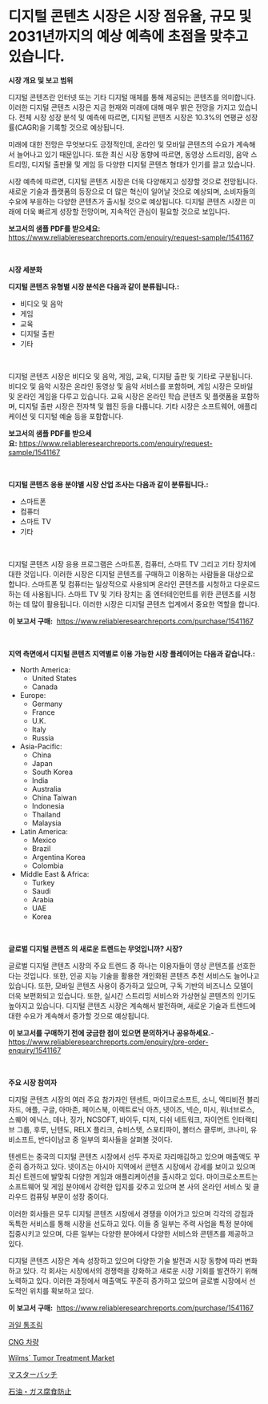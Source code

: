 <p><h1>디지털 콘텐츠 시장은 시장 점유율, 규모 및 2031년까지의 예상 예측에 초점을 맞추고 있습니다.</h1></p><p><strong>시장 개요 및 보고 범위</strong></p>
<p><p>디지털 콘텐츠란 인터넷 또는 기타 디지털 매체를 통해 제공되는 콘텐츠를 의미합니다. 이러한 디지털 콘텐츠 시장은 지금 현재와 미래에 대해 매우 밝은 전망을 가지고 있습니다. 전체 시장 성장 분석 및 예측에 따르면, 디지털 콘텐츠 시장은 10.3%의 연평균 성장률(CAGR)을 기록할 것으로 예상됩니다.</p><p>미래에 대한 전망은 무엇보다도 긍정적인데, 온라인 및 모바일 콘텐츠의 수요가 계속해서 늘어나고 있기 때문입니다. 또한 최신 시장 동향에 따르면, 동영상 스트리밍, 음악 스트리밍, 디지털 출판물 및 게임 등 다양한 디지털 콘텐츠 형태가 인기를 끌고 있습니다.</p><p>시장 예측에 따르면, 디지털 콘텐츠 시장은 더욱 다양해지고 성장할 것으로 전망됩니다. 새로운 기술과 플랫폼의 등장으로 더 많은 혁신이 일어날 것으로 예상되며, 소비자들의 수요에 부응하는 다양한 콘텐츠가 출시될 것으로 예상됩니다. 디지털 콘텐츠 시장은 미래에 더욱 빠르게 성장할 전망이며, 지속적인 관심이 필요할 것으로 보입니다.</p></p>
<p><strong>보고서의 샘플 PDF를 받으세요:</strong> <a href="https://www.reliableresearchreports.com/enquiry/request-sample/1541167">https://www.reliableresearchreports.com/enquiry/request-sample/1541167</a></p>
<p>&nbsp;</p>
<p><strong>시장 세분화</strong></p>
<p><strong>디지털 콘텐츠 유형별 시장 분석은 다음과 같이 분류됩니다.:</strong></p>
<p><ul><li>비디오 및 음악</li><li>게임</li><li>교육</li><li>디지털 출판</li><li>기타</li></ul></p>
<p>&nbsp;</p>
<p><p>디지털 콘텐츠 시장은 비디오 및 음악, 게임, 교육, 디지턈 출판 및 기타로 구분됩니다. 비디오 및 음악 시장은 온라인 동영상 및 음악 서비스를 포함하며, 게임 시장은 모바일 및 온라인 게임을 다루고 있습니다. 교육 시장은 온라인 학습 콘텐츠 및 플랫폼을 포함하며, 디지털 출판 시장은 전자책 및 웹진 등을 다룹니다. 기타 시장은 소프트웨어, 애플리케이션 및 디지털 예술 등을 포함합니다.</p></p>
<p><strong>보고서의 샘플 PDF를 받으세요:</strong>&nbsp;<a href="https://www.reliableresearchreports.com/enquiry/request-sample/1541167">https://www.reliableresearchreports.com/enquiry/request-sample/1541167</a></p>
<p>&nbsp;</p>
<p><strong> 디지털 콘텐츠 응용 분야별 시장 산업 조사는 다음과 같이 분류됩니다.:</strong></p>
<p><ul><li>스마트폰</li><li>컴퓨터</li><li>스마트 TV</li><li>기타</li></ul></p>
<p>&nbsp;</p>
<p><p>디지털 콘텐츠 시장 응용 프로그램은 스마트폰, 컴퓨터, 스마트 TV 그리고 기타 장치에 대한 것입니다. 이러한 시장은 디지털 콘텐츠를 구매하고 이용하는 사람들을 대상으로 합니다. 스마트폰 및 컴퓨터는 일상적으로 사용되며 온라인 콘텐츠를 시청하고 다운로드하는 데 사용됩니다. 스마트 TV 및 기타 장치는 홈 엔터테인먼트를 위한 콘텐츠를 시청하는 데 많이 활용됩니다. 이러한 시장은 디지털 콘텐츠 업계에서 중요한 역할을 합니다.</p></p>
<p><strong>이 보고서 구매:</strong>&nbsp; <a href="https://www.reliableresearchreports.com/purchase/1541167">https://www.reliableresearchreports.com/purchase/1541167</a></p>
<p>&nbsp;</p>
<p><strong>지역 측면에서 디지털 콘텐츠 지역별로 이용 가능한 시장 플레이어는 다음과 같습니다.:</strong></p>
<p><ul>
    <li>
        North America:
        <ul>
            <li>United States</li>
            <li>Canada</li>
        </ul>
    </li>
    <li>
        Europe:
        <ul>
            <li>Germany</li>
            <li>France</li>
            <li>U.K.</li>
            <li>Italy</li>
            <li>Russia</li>
        </ul>
    </li>
    <li>
        Asia-Pacific:
        <ul>
            <li>China</li>
            <li>Japan</li>
            <li>South Korea</li>
            <li>India</li>
            <li>Australia</li>
            <li>China Taiwan</li>
            <li>Indonesia</li>
            <li>Thailand</li>
            <li>Malaysia</li>
        </ul>
    </li>
    <li>
        Latin America:
        <ul>
            <li>Mexico</li>
            <li>Brazil</li>
            <li>Argentina Korea</li>
            <li>Colombia</li>
        </ul>
    </li>
    <li>
        Middle East & Africa:
        <ul>
            <li>Turkey</li>
            <li>Saudi</li>
            <li>Arabia</li>
            <li>UAE</li>
            <li>Korea</li>
        </ul>
    </li>
    </ul></p>
<p>&nbsp;</p>
<p><strong>글로벌 디지털 콘텐츠 의 새로운 트렌드는 무엇입니까? 시장?</strong></p>
<p><p>글로벌 디지털 콘텐츠 시장의 주요 트렌드 중 하나는 이용자들이 영상 콘텐츠를 선호한다는 것입니다. 또한, 인공 지능 기술을 활용한 개인화된 콘텐츠 추천 서비스도 늘어나고 있습니다. 또한, 모바일 콘텐츠 사용이 증가하고 있으며, 구독 기반의 비즈니스 모델이 더욱 보편화되고 있습니다. 또한, 실시간 스트리밍 서비스와 가상현실 콘텐츠의 인기도 높아지고 있습니다. 디지털 콘텐츠 시장은 계속해서 발전하며, 새로운 기술과 트렌드에 대한 수요가 계속해서 증가할 것으로 예상됩니다.</p></p>
<p><strong>이 보고서를 구매하기 전에 궁금한 점이 있으면 문의하거나 공유하세요.</strong>- <a href="https://www.reliableresearchreports.com/enquiry/pre-order-enquiry/1541167">https://www.reliableresearchreports.com/enquiry/pre-order-enquiry/1541167</a></p>
<p>&nbsp;</p>
<p><strong>주요 시장 참여자</strong></p>
<p><p>디지털 콘텐츠 시장의 여러 주요 참가자인 텐센트, 마이크로소프트, 소니, 엑티비전 블리자드, 애플, 구글, 아마존, 페이스북, 이렉트로닉 아츠, 넷이즈, 넥슨, 미시, 워너브로스, 스퀘어 에닉스, 데나, 징가, NCSOFT, 바이두, 디저, 디쉬 네트워크, 자이언트 인터랙티브 그룹, 후루, 닌텐도, RELX 플리크, 슈비스텟, 스포티파이, 볼터스 클루버, 코나미, 유비소프트, 반다이남코 중 일부의 회사들을 살펴볼 것이다.</p><p>텐센트는 중국의 디지털 콘텐츠 시장에서 선두 주자로 자리매김하고 있으며 매출액도 꾸준히 증가하고 있다. 넷이즈는 아시아 지역에서 콘텐츠 시장에서 강세를 보이고 있으며 최신 트렌드에 발맞춰 다양한 게임과 애플리케이션을 출시하고 있다. 마이크로소프트는 소프트웨어 및 게임 분야에서 강력한 입지를 갖추고 있으며 본 사의 온라인 서비스 및 클라우드 컴퓨팅 부문이 성장 중이다.</p><p>이러한 회사들은 모두 디지털 콘텐츠 시장에서 경쟁을 이어가고 있으며 각각의 강점과 독특한 서비스를 통해 시장을 선도하고 있다. 이들 중 일부는 주력 사업을 특정 분야에 집중시키고 있으며, 다른 일부는 다양한 분야에서 다양한 서비스와 콘텐츠를 제공하고 있다.</p><p>디지털 콘텐츠 시장은 계속 성장하고 있으며 다양한 기술 발전과 시장 동향에 따라 변화하고 있다. 각 회사는 시장에서의 경쟁력을 강화하고 새로운 시장 기회를 발견하기 위해 노력하고 있다. 이러한 과정에서 매출액도 꾸준히 증가하고 있으며 글로벌 시장에서 선도적인 위치를 확보하고 있다.</p></p>
<p><strong>이 보고서 구매:</strong>&nbsp;&nbsp;<a href="https://www.reliableresearchreports.com/purchase/1541167">https://www.reliableresearchreports.com/purchase/1541167</a></p>
<p><p><a href="https://github.com/akzkkws047661437/Market-Research-Report-List-1/blob/main/5458323189000.md">과일 통조림</a></p><p><a href="https://github.com/vsckjg50460/Market-Research-Report-List-1/blob/main/9036075189001.md">CNG 차량</a></p><p><a href="https://issuu.com/reportprime-2/docs/wilms-tumor-treatment-market-size-2_ed330c57ed0cfc">Wilms` Tumor Treatment Market</a></p><p><a href="https://github.com/lrlmopnhwd79300/Market-Research-Report-List-1/blob/main/3032093189096.md">マスターバッチ</a></p><p><a href="https://github.com/wkuactfdzwizk06/Market-Research-Report-List-1/blob/main/7414144189095.md">石油・ガス腐食防止</a></p></p>
